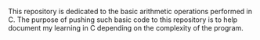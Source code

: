 This repository is dedicated to the basic arithmetic operations performed in C.
The purpose of pushing such basic code to this repository is to help document my learning in C depending on the complexity of the program.
